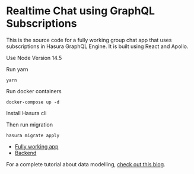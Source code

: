 # Realtime Chat using GraphQL Subscriptions

This is the source code for a fully working group chat app that uses subscriptions in Hasura GraphQL Engine. It is built using React and Apollo.

Use Node Version 14.5

Run yarn

```
yarn
```

Run docker containers

```
docker-compose up -d
```

Install Hasura cli

Then run migration

```
hasura migrate apply
```

-   [Fully working app](https://realtime-chat.demo.hasura.app/)
-   [Backend](https://realtime-chat.demo.hasura.app/console)

For a complete tutorial about data modelling, [check out this blog](https://hasura.io/blog/building-a-realtime-chat-app-with-graphql-subscriptions-d68cd33e73f).
